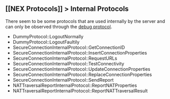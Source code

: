 ## [[NEX Protocols]] > Internal Protocols

There seem to be some protocols that are used internally by the server and can only be observed through the [debug protocol](Debug-Protocol).

- DummyProtocol::LogoutNormally
- DummyProtocol::LogoutFaultily
- SecureConnectionInternalProtocol::GetConnectionID
- SecureConnectionInternalProtocol::InsertConnectionProperties
- SecureConnectionInternalProtocol::RequestURLs
- SecureConnectionInternalProtocol::TestConnectivity
- SecureConnectionInternalProtocol::UpdateConnectionProperties
- SecureConnectionInternalProtocol::ReplaceConnectionProperties
- SecureConnectionInternalProtocol::SendReport
- NATTraversalReportInternalProtocol::ReportNATProperties
- NATTraversalReportInternalProtocol::ReportNATTraversalResult